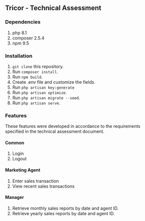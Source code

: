 ## Tricor - Technical Assessment


### Dependencies
1. php 8.1
2. composer 2.5.4
3. npm 9.5

### Installation
1. `git clone` this repository.
2. Run `composer install`.
3. Run `npm build`.
4. Create .env file and customize the fields.
5. Run `php artisan key:generate`
6. Run `php artisan optimize`.
7. Run `php artisan migrate --seed`.
8. Run `php artisan serve`.

### Features
These features were developed in accordance to the requirements specified in the technical assessment document.
#### Common
1. Login
2. Logout

#### Marketing Agent
1. Enter sales transaction
2. View recent sales transactions

#### Manager
1. Retrieve monthly sales reports by date and agent ID.
2. Retrieve yearly sales reports by date and agent ID.
